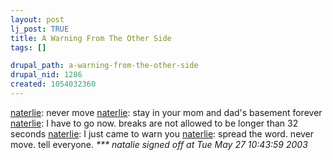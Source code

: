 ```yaml
--- 
layout: post
lj_post: TRUE
title: A Warning From The Other Side
tags: []

drupal_path: a-warning-from-the-other-side
drupal_nid: 1286
created: 1054032360
---
```

<a href="http://naterlie.livejournal.com">naterlie</a>: never move
<a href="http://naterlie.livejournal.com">naterlie</a>: stay in your mom and dad's basement forever
<a href="http://naterlie.livejournal.com">naterlie</a>: I have to go now.  breaks are not allowed to be longer than 32 seconds
<a href="http://naterlie.livejournal.com">naterlie</a>: I just came to warn you
<a href="http://naterlie.livejournal.com">naterlie</a>: spread the word.  never move.  tell everyone.
<i>*** natalie signed off at Tue May 27 10:43:59 2003</i>

